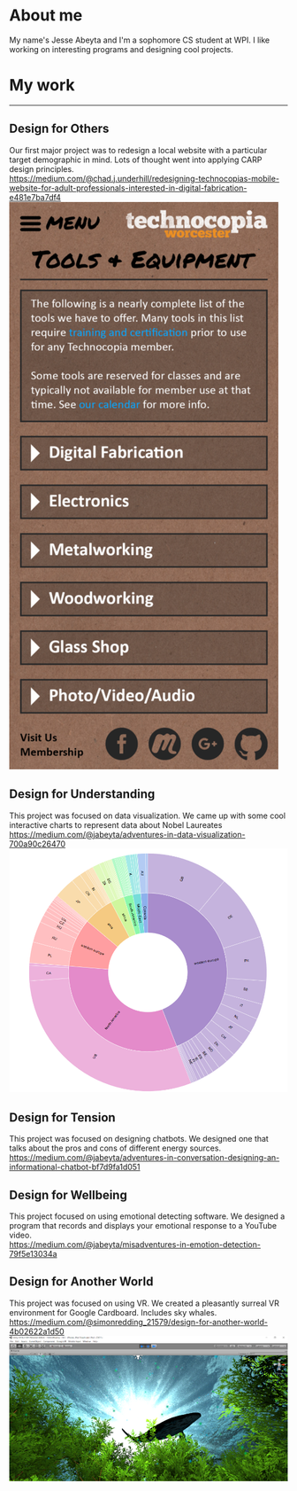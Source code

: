 # About me
My name's Jesse Abeyta and I'm a sophomore CS student at WPI. I like working on interesting programs and designing cool projects.

# My work
---
## Design for Others
Our first major project was to redesign a local website with a particular target demographic in mind. Lots of thought went into applying CARP design principles.  
https://medium.com/@chad.j.underhill/redesigning-technocopias-mobile-website-for-adult-professionals-interested-in-digital-fabrication-e481e7ba7df4  
![Picture of Technocopia Website Redesign](technocopia.png)

## Design for Understanding
This project was focused on data visualization. We came up with some cool interactive charts to represent data about Nobel Laureates  
https://medium.com/@jabeyta/adventures-in-data-visualization-700a90c26470
![Picture of Circular Graph](cgraph.png)

## Design for Tension
This project was focused on designing chatbots. We designed one that talks about the pros and cons of different energy sources.  
https://medium.com/@jabeyta/adventures-in-conversation-designing-an-informational-chatbot-bf7d9fa1d051

## Design for Wellbeing
This project focused on using emotional detecting software. We designed a program that records and displays your emotional response to a YouTube video.  
https://medium.com/@jabeyta/misadventures-in-emotion-detection-79f5e13034a

## Design for Another World
This project was focused on using VR. We created a pleasantly surreal VR environment for Google Cardboard. Includes sky whales.  
https://medium.com/@simonredding_21579/design-for-another-world-4b02622a1d50
![Picture of Enchanted Forest VR](whale.png)
